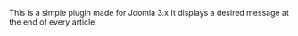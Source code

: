 This is a simple plugin made for Joomla 3.x 
It displays a desired message at the end of every article
